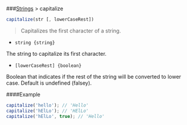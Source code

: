 ###[Strings](../) > capitalize

```js
capitalize(str [, lowerCaseRest])
```

>Capitalizes the first character of a string.


- <code>string {string}</code>

The string to capitalize its first character.

- <code>[lowerCaseRest] {boolean}</code>

Boolean that indicates if the rest of the string will be converted to lower case. Default is undefined (falsey).

####Example
```js
capitalize('hello'); // 'Hello'
capitalize('hElLo'); // 'HElLo'
capitalize('hElLo', true); // 'Hello'
```